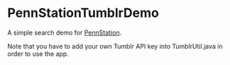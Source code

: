 # PennStationTumblrDemo
A simple search demo for [PennStation].

Note that you have to add your own Tumblr API key into TumblrUtil.java in order to use the app.

[PennStation]: https://github.com/edisonw/PennStation

